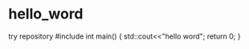 # hello_word
try repository
#include<iostream>
  int main()
{
  std::cout<<"hello word";
  return 0;
  }
